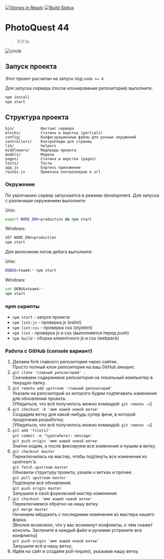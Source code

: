 [![Stories in Ready](https://badge.waffle.io/urfu-2015/team4.png?label=ready&title=Ready)](https://waffle.io/urfu-2015/team4)
[![Build Status](https://travis-ci.org/urfu-2015/team4.svg?branch=master)](https://travis-ci.org/urfu-2015/team4)

# PhotoQuest 44
> 0.0.1a

![circle](https://cloud.githubusercontent.com/assets/4165695/13728695/78d6ac82-e942-11e5-8e1d-d9c456fba919.gif)

## Запуск проекта

Этот проект расчитан на запуск под `node >= 4`

Для запуска сервера (после клонирования репозитория) выполните:
```bash
npm install
npm start
```

## Структура проекта

```
bin/            Инстанс сервера
blocks/         Статика и верстка (partials)
config/         Конфигурационные файлы для разных окружений
controllers/    Контроллеры для страниц
lib/            helpers
middleware/     Мидлвары проекта
models/         Модели
pages/          Статика и верстка (pages)
tests/          Тесты
app.js          Express приложение
routes.js       Привязка контроллеров к url
```

### Окружение

По умолчанию сервер запускается в режиме development.
Для запуска с различным окружением выполните:

Unix:
```bash
export NODE_ENV=production && npm start
```
Windows:
```bash
SET NODE_ENV=production
npm start
```

Для включения логов дебага выполните:

Unix:
```bash
DEBUG=team4:* npm start
```
Windows:
```bash
set DEBUG=team4:*
npm start
```

### npm скрипты

* `npm start` - запуск проекта
* `npm lint:js` - проверка js (eslint)
* `npm lint:css` - проверка css (stylelint)
* `npm lint` - проверка js и css (выполняется перед push)
* `npm build` - сборка клиентского js и css (webpack)

### Работа с GitHub (console вариант)
1. Делаем fork главного репозитория через сайтик. <br />
    Просто полный клон репозитория на ваш GitHub аккаунт. <br />
2. `git clone 'главный репозиторий' .` <br />
    Скачиваем содержимое репозитория на локальный компьютер в текущую 
    папку. <br />
3. `git remote add upstream 'главный репозиторий'` <br />
    Указали на репозиторий из которого будем подтягивать изменения для
    обновления проекта. <br />
    [Убедиться, что всё получилось можно командой: `git remote -v`] <br />
4.  `git checkout -b 'имя вашей новой ветки'` <br />
    Создадим ветку для какой-нибудь супер фичи, в которой продолжим
    разработку. <br />
    [Убедиться, что всё получилось можно командой: `git remote -v`] <br />
5.  `git add 'file[s]'` <br />
    `git commit -m 'type(where): message'` <br />
    `git push origin 'имя вашей новой ветки'` <br />
     Знатно кодим, а после фиксируем все изменения и пушим в ветку. <br />
6.  `git checkout master` <br />
    Переключились на мастер, чтобы подтянуть все изменения из upstream'а. <br />
    `git fetch upstream master` <br />
    Обновили структуру проекта, узнали о ветках и прочее. <br />
    `git pull upstream master` <br />
    Подтянули все обновления. <br />
    `git push origin master` <br />
    Запушили в свой форковский мастер изменения. <br />
7.  `git checkout 'имя вашей новой ветки'` <br />
    Переключаемся обратно на нашу ветку. <br />
    `git merge master` <br />
    Начинаем мёрджить с последними изменения из мастера нашего форка. <br />
    [Вполне возможно, что у вас возникнут конфликты, о чём скажет консоль.
    Загляните в каждый файл и ручками устраните все конфликты] <br />
    `git push origin 'имя вашей новой ветки'` <br />
    Запушили всё в нашу ветку. <br />
8.  Идём на сайт и создаём pull-request, указывая нашу ветку.
